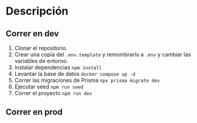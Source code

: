 # Descripción 



## Correr en dev



1. Clonar el repositorio.
2. Crear una copia del ```.env.template``` y remombrarlo a ```.env``` y cambiar las variables de entorno.
3. Instalar dependencias ```npm install```
4. Levantar la base de datos ```docker compose up -d```
5. Correr las migraciones de Prisma ```npx prisma migrate dev```
6. Ejecutar seed ```npm run seed```
7. Correr el proyecto ```npm run dev```



## Correr en prod
